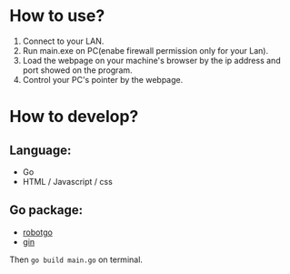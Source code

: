 # How to use?
1. Connect to your LAN.
2. Run main.exe on PC(enabe firewall permission only for your Lan).
3. Load the webpage on your machine's browser by the ip address and port showed on the program.
4. Control your PC's pointer by the webpage.

# How to develop?
## Language:
- Go
- HTML / Javascript / css

## Go package:
- [robotgo](github.com/go-vgo/robotgo)
- [gin](github.com/gin-gonic/gin)

Then `go build main.go` on terminal.